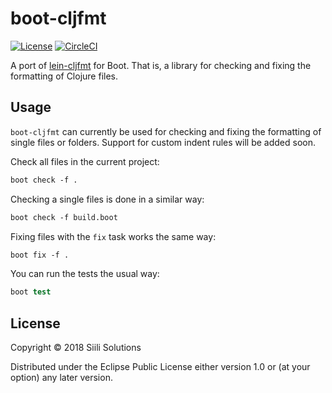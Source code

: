 # boot-cljfmt

[![License](https://img.shields.io/badge/License-EPL%201.0-red.svg)](https://opensource.org/licenses/EPL-1.0)
[![CircleCI](https://img.shields.io/circleci/project/github/siilisolutions/boot-cljfmt.svg)](https://circleci.com/gh/siilisolutions/boot-cljfmt)

A port of [lein-cljfmt](https://github.com/weavejester/cljfmt) for Boot.
That is, a library for checking and fixing the formatting of Clojure files.

## Usage

`boot-cljfmt` can currently be used for checking and fixing the formatting of single files or folders. Support for custom indent rules will be added soon.  

Check all files in the current project:
```clojure
boot check -f .
```

Checking a single files is done in a similar way:
```clojure
boot check -f build.boot
```

Fixing files with the `fix` task works the same way:
```clojure
boot fix -f .
```

You can run the tests the usual way:
```clojure
boot test
```

## License

Copyright © 2018 Siili Solutions

Distributed under the Eclipse Public License either version 1.0 or (at
your option) any later version.
